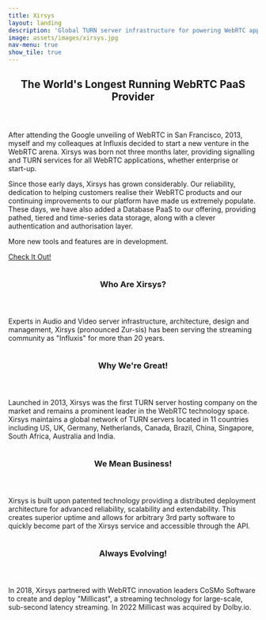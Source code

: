 ```yaml
---
title: Xirsys
layout: landing
description: 'Global TURN server infrastructure for powering WebRTC applications and services'
image: assets/images/xirsys.jpg
nav-menu: true
show_tile: true
---
```


<!-- Main -->
<div id="main">

<!-- One -->
<section id="one">
  <div class="inner">
    <header class="major">
      <h2>The World's Longest Running WebRTC PaaS Provider</h2>
    </header>
    <p>After attending the Google unveiling of WebRTC in San Francisco, 2013, myself and my colleaques at Influxis decided to start a new venture in the WebRTC arena.  Xirsys was born not three months later, providing signalling and TURN services for all WebRTC applications, whether enterprise or start-up.</p>
    <p>Since those early days, Xirsys has grown considerably. Our reliability, dedication to helping customers realise their WebRTC products and our continuing improvements to our platform have made us extremely populate. These days, we have also added a Database PaaS to our offering, providing pathed, tiered and time-series data storage, along with a clever authentication and authorisation layer.</p>
    <p>More new tools and features are in development.</p>
    <p>
      <a href="https://xirsys.com" class="button next">Check It Out!</a>
    </p>
  </div>
</section>

<!-- Two -->
<section id="two" class="spotlights">
  <section>
    <a href="generic.html" class="image">
      <img src="{% link assets/images/pic08.jpg %}" alt="" data-position="center center" />
    </a>
    <div class="content">
      <div class="inner">
        <header class="major">
          <h3>Who Are Xirsys?</h3>
        </header>
        <p>Experts in Audio and Video server infrastructure, architecture, design and management, Xirsys (pronounced Zur-sis) has been serving the streaming community as "Influxis" for more than 20 years.</p>
      </div>
    </div>
  </section>
  <section>
    <a href="generic.html" class="image">
      <img src="{% link assets/images/pic09.jpg %}" alt="" data-position="top center" />
    </a>
    <div class="content">
      <div class="inner">
        <header class="major">
          <h3>Why We're Great!</h3>
        </header>
        <p>Launched in 2013, Xirsys was the first TURN server hosting company on the market and remains a prominent leader in the WebRTC technology space. Xirsys maintains a global network of TURN servers located in 11 countries including US, UK, Germany, Netherlands, Canada, Brazil, China, Singapore, South Africa, Australia and India.</p>
      </div>
    </div>
  </section>
  <section>
    <a href="generic.html" class="image">
      <img src="{% link assets/images/pic10.jpg %}" alt="" data-position="25% 25%" />
    </a>
    <div class="content">
      <div class="inner">
        <header class="major">
          <h3>We Mean Business!</h3>
        </header>
        <p>Xirsys is built upon patented technology providing a distributed deployment architecture for advanced reliability, scalability and extendability. This creates superior uptime and allows for arbitrary 3rd party software to quickly become part of the Xirsys service and accessible through the API.</p>
      </div>
    </div>
  </section>
  <section>
    <a href="generic.html" class="image">
      <img src="{% link assets/images/pic11.jpg %}" alt="" data-position="top center" />
    </a>
    <div class="content">
      <div class="inner">
        <header class="major">
          <h3>Always Evolving!</h3>
        </header>
        <p>In 2018, Xirsys partnered with WebRTC innovation leaders CoSMo Software to create and deploy "Millicast", a streaming technology for large-scale, sub-second latency streaming. In 2022 Millicast was acquired by Dolby.io.</p>
      </div>
    </div>
  </section>
</section>

</div>
